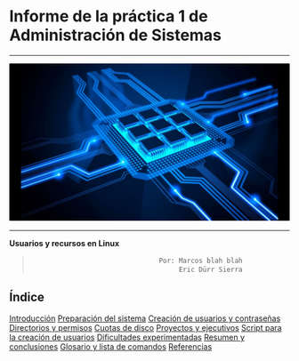 
# Informe de la práctica 1 de Administración de Sistemas
___
![imagen](portada.jpg)
___



__Usuarios y recursos en Linux__

>                                     Por: Marcos blah blah
>                                          Eric Dürr Sierra

## Índice
[Introducción](INTROD.md "introducción al documento, sus objetivos y contexto")
[Preparación del sistema](PREPARACION.m "Explicación de la preparación del servidor y el cliente")
[Creación de usuarios y contraseñas](USUARIOS.md "detalles sobre la creación de usuarios")
[Directorios y permisos](DIRECTORIOS.md "Proceso y aspectos sobre los directorios de los usuarios")
[Cuotas de disco](CUOTAS.md "Explicaicón sobre las cuotas de los usuarios")
[Proyectos y ejecutivos](PROYECTOS.md "Explicación de los aspectos relativos a los proyectos")
[Script para la creación de usuarios](SCRIPT.md "Desarrollo de un script que agiliza tareas")
[Dificultades experimentadas](DIFICULTADES.md "Obstaculos observados en el proceso de la práctica")
[Resumen y conclusiones](RESUMEN.md "Resumen sobre el proceso seguido y las conclusiones consecuentes")
[Glosario y lista de comandos](GLOSARIO.md "Lista de definifiones y breve explicación de los comandos y términos más destacados de la práctica")
[Referencias](REFERENCIAS.md "Documento con enlaces a referencias empleadas en el proceso de la práctica")